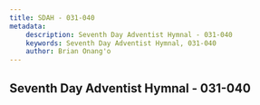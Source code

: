```yaml
---
title: SDAH - 031-040
metadata:
    description: Seventh Day Adventist Hymnal - 031-040
    keywords: Seventh Day Adventist Hymnal, 031-040
    author: Brian Onang'o
---
```



## Seventh Day Adventist Hymnal - 031-040
  